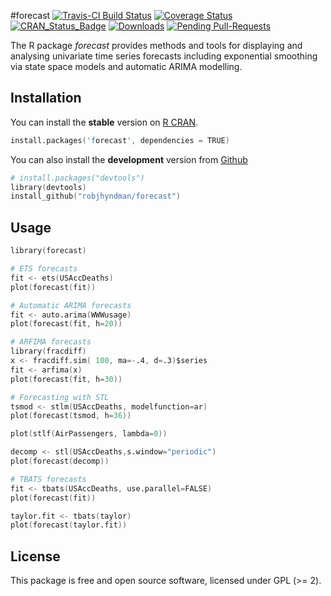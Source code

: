 #forecast
[![Travis-CI Build Status](https://travis-ci.org/robjhyndman/forecast.svg?branch=master)](https://travis-ci.org/robjhyndman/forecast)
[![Coverage Status](https://coveralls.io/repos/robjhyndman/forecast/badge.svg?branch=master&service=github)](https://coveralls.io/r/robjhyndman/forecast?branch=master)
[![CRAN_Status_Badge](http://www.r-pkg.org/badges/version/forecast)](http://cran.r-project.org/package=forecast)
[![Downloads](http://cranlogs.r-pkg.org/badges/forecast)](http://cran.rstudio.com/package=forecast)
[![Pending Pull-Requests](http://githubbadges.herokuapp.com/robjhyndman/forecast/pulls.svg?style=flat)](https://github.com/robjhyndman/forecast/pulls)

The R package *forecast* provides methods and tools for displaying and analysing univariate time series forecasts including exponential smoothing via state space models and automatic ARIMA modelling.

## Installation
You can install the **stable** version on 
[R CRAN](http://cran.r-project.org/package=forecast).

```s
install.packages('forecast', dependencies = TRUE)
```

You can also install the **development** version from
[Github](https://github.com/robjhyndman/forecast)

```s
# install.packages("devtools")
library(devtools)
install_github("robjhyndman/forecast") 
```

## Usage

```s
library(forecast)

# ETS forecasts
fit <- ets(USAccDeaths)
plot(forecast(fit))

# Automatic ARIMA forecasts
fit <- auto.arima(WWWusage)
plot(forecast(fit, h=20))

# ARFIMA forecasts
library(fracdiff)
x <- fracdiff.sim( 100, ma=-.4, d=.3)$series
fit <- arfima(x)
plot(forecast(fit, h=30))

# Forecasting with STL
tsmod <- stlm(USAccDeaths, modelfunction=ar)
plot(forecast(tsmod, h=36))

plot(stlf(AirPassengers, lambda=0))

decomp <- stl(USAccDeaths,s.window="periodic")
plot(forecast(decomp))

# TBATS forecasts
fit <- tbats(USAccDeaths, use.parallel=FALSE)
plot(forecast(fit))

taylor.fit <- tbats(taylor)
plot(forecast(taylor.fit))
```

## License

This package is free and open source software, licensed under GPL (>= 2).
